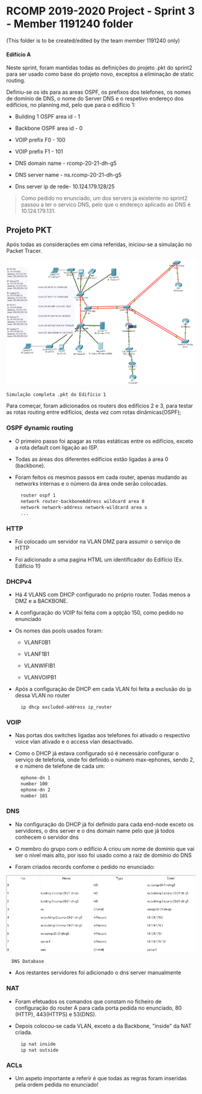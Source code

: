 RCOMP 2019-2020 Project - Sprint 3 - Member 1191240 folder
===========================================
(This folder is to be created/edited by the team member 1191240 only)

#### Edifício A ####
Neste sprint, foram mantidas todas as definições do projeto .pkt do sprint2 para
ser usado como base do projeto novo, exceptos a eliminação de static routing.

Definiu-se os ids para as areas OSPF, os prefixos dos telefones, os nomes de
domínio de DNS, o nome do Server DNS e o respetivo endereço dos edifícios, no
planning.md, pelo que para o edifício 1:

-  Building 1 OSPF area id - 1

-   Backbone OSPF area id - 0

-   VOIP prefix F0 - 100

-   VOIP prefix F1 - 101

-   DNS domain name - rcomp-20-21-dh-g5

-   DNS server name - ns.rcomp-20-21-dh-g5

-   Dns server ip de rede- 10.124.179.128/25

>   Como pedido no enunciado, um dos servers ja existente no sprint2 passou a
>   ter o servico DNS, pelo que o endereço aplicado ao DNS é 10.124.179.131.

Projeto PKT
-----------

Após todas as considerações em cima referidas, iniciou-se a simulação no Packet
Tracer.

![](Building1.png)

~~~~~~~~~~~~~~~~~~~~~~~~~~~~~~~~~~~~~~~~~~~~~~~~~~~~~~~~~~~~~~~~~~~~~~~~~~~~~~~~
Simulação completa .pkt do Edifício 1
~~~~~~~~~~~~~~~~~~~~~~~~~~~~~~~~~~~~~~~~~~~~~~~~~~~~~~~~~~~~~~~~~~~~~~~~~~~~~~~~
Para começar, foram adicionados os routers dos edifícios 2 e 3, para testar
as rotas routing entre edifícios, desta vez com rotas dinâmicas(OSPF);

### OSPF dynamic routing

-   O primeiro passo foi apagar as rotas estáticas entre os edifícios, exceto a
    rota default com ligação ao ISP.

-   Todas as áreas dos diferentes edifícios estão ligadas à area 0 (backbone).

-   Foram feitos os mesmos passos em cada router, apenas mudando as networks
    internas e o número da área onde serão colocadas.


    ~~~~~~~~~~~~~~~~~~~~~~~~~~~~~~~~~~~~~~~~~~~~~~~~~~~~~~~~~~~~~~~~~~~~~~~~~~~~
      router ospf 1
      network router-backboneAddress wildcard area 0
      network network-address network-wildcard area x
      ...
    ~~~~~~~~~~~~~~~~~~~~~~~~~~~~~~~~~~~~~~~~~~~~~~~~~~~~~~~~~~~~~~~~~~~~~~~~~~~~

### HTTP

-   Foi colocado um servidor na VLAN DMZ para assumir o serviço de HTTP

-   Foi adicionado a uma pagina HTML um identificador do Edifício (Ex. Edifício
    1!)

### DHCPv4

-   Há 4 VLANS com DHCP configurado no próprio router. Todas menos a DMZ e a
    BACKBONE.

-   A configuração do VOIP foi feita com a optção 150, como pedido no enunciado

-   Os nomes das pools usados foram:

    -   VLANF0B1

    -   VLANF1B1

    -   VLANWIFIB1

    -   VLANVOIPB1

-   Após a configuração de DHCP em cada VLAN foi feita a exclusão do ip dessa
    VLAN no router

    ~~~~~~~~~~~~~~~~~~~~~~~~~~~~~~~~~~~~~~~~~~~~~~~~~~~~~~~~~~~~~~~~~~~~~~~~~~~~
      ip dhcp excluded-address ip_router
    ~~~~~~~~~~~~~~~~~~~~~~~~~~~~~~~~~~~~~~~~~~~~~~~~~~~~~~~~~~~~~~~~~~~~~~~~~~~~

### VOIP

-   Nas portas dos switches ligadas aos telefones foi ativado o respectivo voice
    vlan ativado e o access vlan desactivado.

-   Como o DHCP já estava configurado só é necessário configurar o serviço de
    telefonia, onde foi definido o número max-ephones, sendo 2, e o número de
    telefone de cada um:

    ~~~~~~~~~~~~~~~~~~~~~~~~~~~~~~~~~~~~~~~~~~~~~~~~~~~~~~~~~~~~~~~~~~~~~~~~~~~~
      ephone-dn 1
      number 100
      ephone-dn 2
      number 101
    ~~~~~~~~~~~~~~~~~~~~~~~~~~~~~~~~~~~~~~~~~~~~~~~~~~~~~~~~~~~~~~~~~~~~~~~~~~~~


### DNS

-   Na configuração do DHCP já foi definido para cada end-node exceto os
    servidores, o dns server e o dns domain name pelo que já todos conhecem o
    servidor dns

-   O membro do grupo com o edifício A criou um nome de domínio que vai ser o
    nível mais alto, por isso foi usado como a raiz de domínio do DNS

-   Foram criados records confome o pedido no enunciado:

![](dns.png)

~~~~~~~~~~~~~~~~~~~~~~~~~~~~~~~~~~~~~~~~~~~~~~~~~~~~~~~~~~~~~~~~~~~~~~~~~~~~~~~~
  DNS Database
~~~~~~~~~~~~~~~~~~~~~~~~~~~~~~~~~~~~~~~~~~~~~~~~~~~~~~~~~~~~~~~~~~~~~~~~~~~~~~~~

-   Aos restantes servidores foi adicionado o dns server manualmente

### NAT

-   Foram efetuados os comandos que constam no ficheiro de configuração do
    router A para cada porta pedida no enunciado, 80 (HTTP), 443(HTTPS) e
    53(DNS).

-   Depois colocou-se cada VLAN, exceto a da Backbone, "inside" da NAT criada.

    ~~~~~~~~~~~~~~~~~~~~~~~~~~~~~~~~~~~~~~~~~~~~~~~~~~~~~~~~~~~~~~~~~~~~~~~~~~~~
      ip nat inside
      ip nat outside
    ~~~~~~~~~~~~~~~~~~~~~~~~~~~~~~~~~~~~~~~~~~~~~~~~~~~~~~~~~~~~~~~~~~~~~~~~~~~~

### ACLs

-   Um aspeto importante a referir é que todas as regras foram inseridas pela
    ordem pedida no enunciado!

 

























